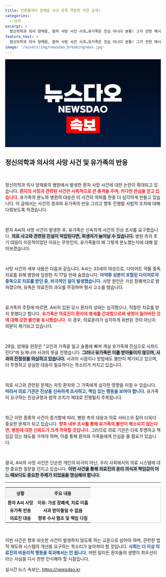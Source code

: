```yaml
---
title: 언론플레이 양재웅 사과 유족 격분한 사연 공개!
categories:
  - 의학
excerpt: >
  정신의학과 의사 양재웅, 환자 사망 사건 사과…유가족은 진심 아니다 분통! 그가 전한 메시지와 유족의 강력 반발 속 진실은?
feature_text: >
  정신의학과 의사 양재웅, 환자 사망 사건 사과…유가족은 진심 아니다 분통! 그가 전한 메시지와 유족의 강력 반발 속 진실은?
image: '/assets/img/newsdao_breakingnews.jpg'
---
```


<p><img src="/assets/img/newsdao_breakingnews.jpg" alt="implanttips 속보" /></p>

<h2 data-ke-size="size26">정신의학과 의사의 사망 사건 및 유가족의 반응</h2>

<p data-ke-size="size16">&nbsp;</p>

<p>정신의학과 의사 양재웅의 병원에서 발생한 환자 사망 사건에 대한 논란이 확대되고 있습니다. <b><span style="color: #ee2323;">환자의 사망과 관련된 사건은 사회적으로 큰 충격을 주며, 커다란 관심을 얻고 있습니다.</span></b> 유가족의 분노와 병원의 대응은 이 사건의 여파를 한층 더 심각하게 만들고 있습니다. 이 글에서는 사건의 경과와 유가족의 반응 그리고 향후 진행될 사법적 조치에 대해 다뤄보도록 하겠습니다.</p>

<p data-ke-size="size16">&nbsp;</p>

<p>환자 A씨의 사망 사건이 발생한 후, 유가족은 신속하게 사건의 진상 조사를 요구했습니다. <b><span style="background-color: #21538527;">의료 사고와 관련된 진실이 억압된다면, 희생자가 늘어날 수 있습니다.</span></b> 병원 측의 초기 대응이 미온적이었던 이유는 무엇인지, 유가족들이 왜 그렇게 분노했는지에 대해 알아보겠습니다.</p>

<p data-ke-size="size16">&nbsp;</p>

<p>사망 사건의 세부 내용은 다음과 같습니다. A씨는 33세의 여성으로, 다이어트 약물 중독 치료를 위해 병원에 입원한 지 17일 만에 숨졌습니다. <b><span style="color: #1a5490;">마약류 성분이 포함된 다이어트약 중독으로 치료를 받던 중, 비극적인 일이 발생했습니다.</span></b> 사망 원인은 가성 장폐색으로 밝혀졌으며, 유족은 의료진의 과오를 주장하며 형사 고소를 했습니다.</p>

<p data-ke-size="size16">&nbsp;</p>

<p>유가족의 주장에 따르면, A씨의 입원 당시 환자의 상태는 심각했으나, 적절한 치료를 받지 못했다고 합니다. <b><span style="color: #ee2323;">유가족은 의료진이 환자의 병세를 간과함으로써 생명이 잃어버린 것에 대해 강한 불만을 표시했습니다.</span></b> 이 경우, 의료윤리가 심각하게 위반된 것이 아닌지 의문이 제기되고 있습니다. </p>

<p data-ke-size="size16">&nbsp;</p>

<p>29일, 양재웅 원장은 "고인과 가족을 잃고 슬픔에 빠져 계실 유가족께 진심으로 사죄드린다"며 늦게나마 사과의 뜻을 전했습니다. <b><span style="background-color: #21538527;">그러나 유가족은 이를 받아들이지 않으며, 사과의 진정성을 의심하고 있습니다.</span></b> 사과의 시점이나 방법에도 불만이 제기되고 있으며, 더 투명하고 성실한 대응이 필요하다는 목소리가 커지고 있습니다. </p>

<p data-ke-size="size16">&nbsp;</p>

<p>의료 사고와 관련된 문제는 자칫 환자와 그 가족에게 심각한 영향을 미칠 수 있습니다. <b><span style="color: #1a5490;">따라서 의료 기관은 진상을 신속하게 조사하고, 책임 있는 행동을 보여야 합니다.</span></b> 유가족이 요구하는 진상규명과 법적 조치가 제대로 진행될지 주목됩니다.</p>

<p data-ke-size="size16">&nbsp;</p>

<p>최근 이런 종류의 사건이 증가함에 따라, 병원 측의 대응과 의료 서비스의 질이 더욱더 중요한 문제가 되고 있습니다. <b><span style="color: #ee2323;">향후 내부 조사를 통해 유가족의 불만이 해소되지 않는다면, 병원에 대한 신뢰도가 크게 하락할 것입니다.</span></b> 그러므로 의료 기관은 더욱 투명하고 책임감 있는 태도를 가져야 하며, 이를 통해 환자와 가족들에게 안심을 줄 필요가 있습니다.</p>

<p data-ke-size="size16">&nbsp;</p>

<p>결국, A씨의 사망 사건은 단순한 개인의 비극이 아닌, 우리 사회에서의 의료 시스템에 대한 중요한 질문을 던지고 있습니다. <b><span style="background-color: #21538527;">이번 사건을 통해 의료진의 윤리 의식과 책임감이 어느 때보다도 중요한 주제가 되었음을 명심해야 합니다.</span></b></p>

<hr>

<table style="width: 100%; border: 1px solid #ccc; border-collapse: collapse;">
    <tr>
        <th style="text-align: center; background: #f3f3f3; padding: 8px;">상황</th>
        <th style="text-align: center; background: #f3f3f3; padding: 8px;">주요 내용</th>
    </tr>
    <tr>
        <td style="text-align: center; height: 17px;"><b>환자 A씨 사망</b></td>
        <td style="text-align: center; height: 17px;"><b>이유: 가성 장폐색, 치료 미흡</b></td>
    </tr>
    <tr>
        <td style="text-align: center; height: 17px;"><b>유가족 반응</b></td>
        <td style="text-align: center; height: 17px;"><b>사과 받아들일 수 없음</b></td>
    </tr>
    <tr>
        <td style="text-align: center; height: 17px;"><b>의료진 대응</b></td>
        <td style="text-align: center; height: 17px;"><b>향후 수사 협조 및 책임 다짐</b></td>
    </tr>
</table>

<p data-ke-size="size16">&nbsp;</p>

<p>이번 사건은 향후 비슷한 사건이 발생하지 않도록 하는 교훈으로 삼아야 하며, 관련한 법적 제도와 시스템의 개선을 요구하는 목소리가 높아져야 할 것입니다. <b><span style="color: #1a5490;">사회는 더 이상 의료진의 비윤리적 행동을 묵과해서는 안 됩니다.</span></b> 어떤 일이든 환자들의 생명이 최우선이라는 사실을 다시 한번 인식해야 할 시점입니다.</p>
실시간 뉴스 속보는, <a href="https://newsdao.kr" rel="dofollow">https://newsdao.kr</a>


